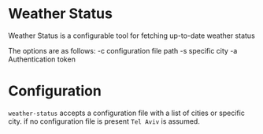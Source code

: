 # Weather Status
Weather Status is a configurable tool for fetching up-to-date weather status

The options are as follows:
  -c    configuration file path
  -s    specific city
  -a    Authentication token

 # Configuration
 `weather-status` accepts a configuration file with a list of cities or specific city.
 if no configuration file is present `Tel Aviv` is assumed.
